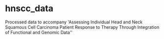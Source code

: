 # hnscc_data
Processed data to accompany 'Assessing Individual Head and Neck Squamous Cell Carcinoma Patient Response to Therapy Through Integration of Functional and Genomic Data''
